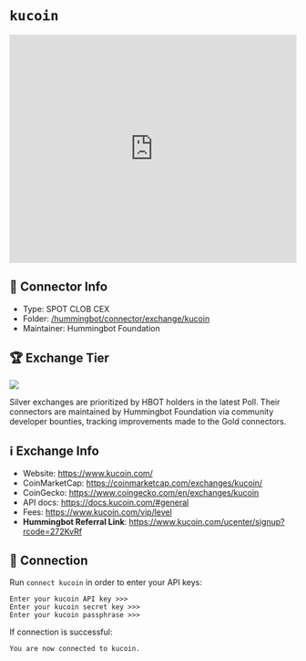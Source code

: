 # `kucoin`

<iframe style="width:100%; min-height:400px;" src="https://www.youtube.com/embed/8z7YSxcMrFI" frameborder="0" allow="accelerometer; autoplay; encrypted-media; gyroscope; picture-in-picture" allowfullscreen></iframe>

## 📁 Connector Info

* Type: SPOT CLOB CEX
* Folder: [/hummingbot/connector/exchange/kucoin](https://github.com/hummingbot/hummingbot/tree/master/hummingbot/connector/exchange/kucoin)
* Maintainer: Hummingbot Foundation

## 🏆 Exchange Tier

![](https://img.shields.io/static/v1?label=Hummingbot&message=SILVER&color=white)

Silver exchanges are prioritized by HBOT holders in the latest Poll. Their connectors are maintained by Hummingbot Foundation via community developer bounties, tracking improvements made to the Gold connectors.

## ℹ️ Exchange Info

* Website: https://www.kucoin.com/
* CoinMarketCap: https://coinmarketcap.com/exchanges/kucoin/
* CoinGecko: https://www.coingecko.com/en/exchanges/kucoin
* API docs: <https://docs.kucoin.com/#general>
* Fees: <https://www.kucoin.com/vip/level>
* **Hummingbot Referral Link**: <https://www.kucoin.com/ucenter/signup?rcode=272KvRf>

## 🔑 Connection

Run `connect kucoin` in order to enter your API keys:

```
Enter your kucoin API key >>>
Enter your kucoin secret key >>>
Enter your kucoin passphrase >>>
```

If connection is successful:

```
You are now connected to kucoin.
```
